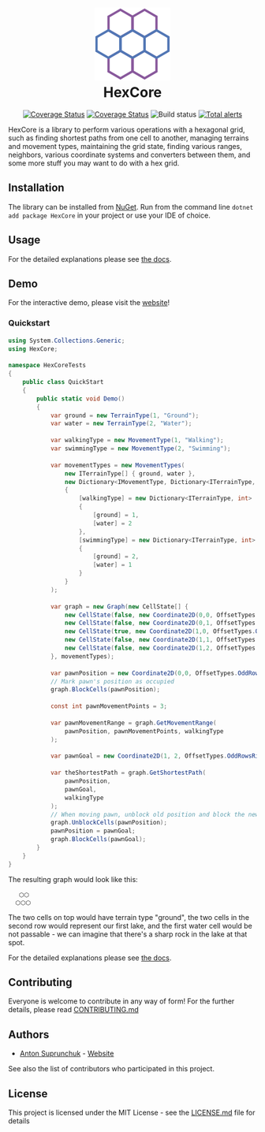 <h1 align="center">
  <a href="https://github.com/antouhou/HexCore">
    <img src="./HexCore.Website/wwwroot/img/logo.svg" alt="alt text" title="HexCore logo" style="max-width:400px;">
  </a>
  <br>HexCore <br>
</h1>

<p align="center">
  <a href='https://www.nuget.org/packages/HexCore' target='_blank'><img src='https://buildstats.info/nuget/HexCore' alt='Coverage Status' /></a>
  <a href='https://coveralls.io/github/antouhou/HexCore?branch=master' target='_blank'><img src='https://coveralls.io/repos/github/antouhou/HexCore/badge.svg?branch=master' alt='Coverage Status' /></a>
  <img src='https://github.com/antouhou/HexCore/workflows/Test%20and%20build/badge.svg' alt="Build status" />
  <a href="https://lgtm.com/projects/g/antouhou/HexCore/alerts/"><img alt="Total alerts" src="https://img.shields.io/lgtm/alerts/g/antouhou/HexCore.svg?logo=lgtm&logoWidth=18"/></a>
</p>

HexCore is a library to perform various operations with a hexagonal grid, such as finding shortest paths from one cell to another, managing terrains and movement types, maintaining the grid state, finding various ranges, neighbors, various coordinate systems and converters between them, and some more stuff you may want to do with a hex grid.
## Installation

The library can be installed from [NuGet](https://www.nuget.org/packages/HexCore). Run from the command line `dotnet add package HexCore` in your project or use your IDE of choice.

## Usage

For the detailed explanations please see [the docs](./Docs).

## Demo

For the interactive demo, please visit the [website](https://hexcore.antouhou.com)!

### Quickstart

```c#
using System.Collections.Generic;
using HexCore;

namespace HexCoreTests
{
    public class QuickStart
    {
        public static void Demo()
        {
            var ground = new TerrainType(1, "Ground");
            var water = new TerrainType(2, "Water");

            var walkingType = new MovementType(1, "Walking");
            var swimmingType = new MovementType(2, "Swimming");

            var movementTypes = new MovementTypes(
                new ITerrainType[] { ground, water }, 
                new Dictionary<IMovementType, Dictionary<ITerrainType, int>>
                {
                    [walkingType] = new Dictionary<ITerrainType, int>
                    {
                        [ground] = 1,
                        [water] = 2
                    },
                    [swimmingType] = new Dictionary<ITerrainType, int>
                    {
                        [ground] = 2,
                        [water] = 1
                    }
                }
            );

            var graph = new Graph(new CellState[] { 
                new CellState(false, new Coordinate2D(0,0, OffsetTypes.OddRowsRight), ground),
                new CellState(false, new Coordinate2D(0,1, OffsetTypes.OddRowsRight), ground),
                new CellState(true, new Coordinate2D(1,0, OffsetTypes.OddRowsRight), water),
                new CellState(false, new Coordinate2D(1,1, OffsetTypes.OddRowsRight), water),
                new CellState(false, new Coordinate2D(1,2, OffsetTypes.OddRowsRight), ground)
            }, movementTypes);

            var pawnPosition = new Coordinate2D(0,0, OffsetTypes.OddRowsRight).To3D();
            // Mark pawn's position as occupied
            graph.BlockCells(pawnPosition);

            const int pawnMovementPoints = 3;

            var pawnMovementRange = graph.GetMovementRange(
                pawnPosition, pawnMovementPoints, walkingType
            );

            var pawnGoal = new Coordinate2D(1, 2, OffsetTypes.OddRowsRight).To3D();
            
            var theShortestPath = graph.GetShortestPath(
                pawnPosition, 
                pawnGoal,
                walkingType
            );
            // When moving pawn, unblock old position and block the new one.
            graph.UnblockCells(pawnPosition);
            pawnPosition = pawnGoal;
            graph.BlockCells(pawnGoal);
        }
    }
}
```
The resulting graph would look like this:
```
   ⬡⬡
  ⬡⬡⬡
```
The two cells on top would have terrain type "ground", the two cells in the second row would represent our first lake, and the first water cell would be not passable - we can imagine that there's a sharp rock in the lake at that spot.

For the detailed explanations please see [the docs](./Docs).

## Contributing

Everyone is welcome to contribute in any way of form! For the further details, please read [CONTRIBUTING.md](./CONTRIBUTING.md)

## Authors
 - [Anton Suprunchuk](https://github.com/antouhou) - [Website](https://antouhou.com)

See also the list of contributors who participated in this project.

## License

This project is licensed under the MIT License - see the [LICENSE.md](./LICENSE.md) file for details

